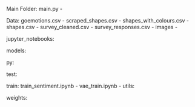 Main Folder:
main.py -

Data:
goemotions.csv -
scraped_shapes.csv -
shapes_with_colours.csv -
shapes.csv -
survey_cleaned.csv -
survey_responses.csv -
images - 

jupyter_notebooks:

models:

py:

test:

train:
train_sentiment.ipynb -
vae_train.ipynb -
utils:

weights:

